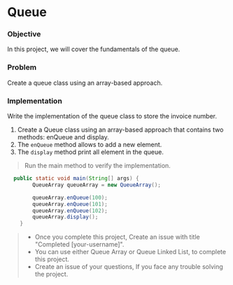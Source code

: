 # Queue

### Objective

In this project, we will cover the fundamentals of the queue.


### Problem

Create a queue class using an array-based approach.

### Implementation

Write the implementation of the queue class to store the invoice number.
1. Create a Queue class using an array-based approach that contains two methods: enQueue and display.
2. The `enQueue` method allows to add a new element.
3. The `display` method print all element in the queue.

> Run the main method to verify the implementation. 


````Java
  public static void main(String[] args) {
        QueueArray queueArray = new QueueArray();

        queueArray.enQueue(100);
        queueArray.enQueue(101);
        queueArray.enQueue(102);
        queueArray.display();
    }
````

> * Once you complete this project, Create an issue with title "Completed [your-username]".
> * You can use either Queue Array or Queue Linked List, to complete this project.
> * Create an issue of your questions, If you face any trouble solving the project.
